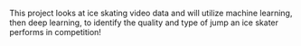 This project looks at ice skating video data and will utilize machine learning, then deep learning, to identify the quality and type of jump an ice skater performs in competition!

